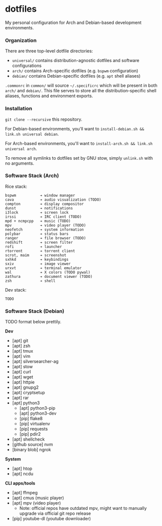 # dotfiles
My personal configuration for Arch and Debian-based development environments.

### Organization

There are three top-level dotfile directories:

* `universal/` contains distribution-agnostic dotfiles and software configurations
* `arch/` contains Arch-specific dotfiles (e.g. `bspwm` configuration)
* `debian/` contains Debian-specific dotfiles (e.g. `apt` shell aliases)

`.commonrc` in `common/` will source `~/.specificrc` which will be present in both `arch/` and `debian/`. This file serves to store all the distribution-specific shell aliases, functions and environment exports.

### Installation

`git clone --recursive` this repository.

For Debian-based environments, you'll want to `install-debian.sh && link.sh universal debian`.

For Arch-based environments, you'll want to `install-arch.sh && link.sh universal arch`.

To remove all symlinks to dotfiles set by GNU stow, simply `unlink.sh` with no arguments.

### Software Stack (Arch)

Rice stack:

```
bspwm           ➔ window manager
cava            ➔ audio visualization (TODO)
compton         ➔ display compositor
dunst           ➔ notifications
i3lock          ➔ screen lock
irssi           ➔ IRC client (TODO)
mpd + ncmpcpp   ➔ music (TODO)
mpv             ➔ video player (TODO)
neofetch        ➔ system information
polybar         ➔ status bars
ranger          ➔ file browser (TODO)
redshift        ➔ screen filter
rofi            ➔ launcher
rtorrent        ➔ torrent client
scrot, maim     ➔ screenshot
sxhkd           ➔ keybindings
sxiv            ➔ image viewer
urxvt           ➔ terminal emulator
wal             ➔ X colors (TODO pywal)
zathura         ➔ document viewer (TODO)
zsh             ➔ shell
```

Dev stack:

```
TODO
```

### Software Stack (Debian)

TODO format below prettily.

**Dev**

* [apt] git
* [apt] zsh
* [apt] tmux
* [apt] vim
* [apt] silversearcher-ag
* [apt] stow
* [apt] curl
* [apt] wget
* [apt] httpie
* [apt] gnupg2
* [apt] cryptsetup
* [apt] rar
* [apt] python3
  * [apt] python3-pip
  * [apt] python3-dev
  * [pip] flake8
  * [pip] virtualenv
  * [pip] requests
  * [pip] pdir2
* [apt] shellcheck
* [github source] nvm
* [binary blob] ngrok

**System**

* [apt] htop
* [apt] ncdu

**CLI apps/tools**

* [apt] ffmpeg
* [apt] cmus (music player)
* [apt] mpv (video player)
    - Note: official repos have outdated mpv, might want to manually upgrade via official git repo release
* [pip] youtube-dl (youtube downloader)
